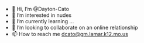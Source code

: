 - 👋 Hi, I’m @Dayton-Cato
- 👀 I’m interested in nudes
- 🌱 I’m currently learning ...
- 💞️ I’m looking to collaborate on an online relationship
- 📫 How to reach me dcato@gm.lamar.k12.mo.us<!---
Dayton-Cato/Dayton-Cato is a ✨ special ✨ repository because its `README.md` (this file) appears on your GitHub profile.
You can click the Preview link to take a look at your changes.
--->
